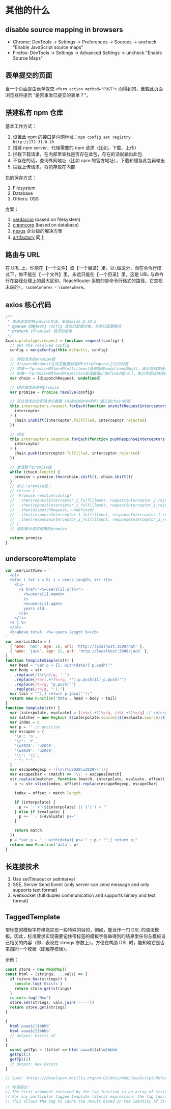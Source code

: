 # 其他的什么

## disable source mapping in browsers

- Chrome: DevTools -> Settings -> Preferences -> Sources -> uncheck "Enable JavaScript source maps"
- Firefox: DevTools -> Settings -> Advanced Settings -> uncheck "Enable Source Maps"

## 表单提交的页面

当一个页面是由表单提交 `<form action method="POST">` 而得到的，重载此页面浏览器将提示 “是否重发已提交的表单？”。

## 搭建私有 npm 仓库

基本工作方式：

1. 设置此 npm 的接口是内网地址：`npm config set registry http://172.31.0.10`
2. 搭建 npm server，代理需要的 npm 请求（比如，下载、上传）
3. 拦截下载请求，在内部里查找是否存在此包，存在的话就输出此包
4. 不存在的话，查询外网地址（比如 npm 的官方地址），下载和缓存此包再输出
5. 拦截上传请求，将包存放在内部

包的保存方式：

1. Filesystem
2. Database
3. Others: OSS

方案：

1. [verdaccio](https://github.com/verdaccio/verdaccio) (based on filesystem)
2. [cnpmcore](https://github.com/cnpm/cnpmcore) (based on database)
3. [nexus](https://www.sonatype.com/products/nexus-repository) 企业级的解决方案
4. [artifactory](https://jfrog.com/artifactory) 同上

## 路由与 URL

在 URL 上，你能在【一个文件】或【一个目录】里，以`\`做区分，而在命令行模式下，你不能在【一个文件】里，永远只能在【一个目录】里，这是 URL 与命令行在路径处理上的最大区别，ReachRouter 采取的是命令行格式的路径，它忽视末端的`\`，`\some\where\` = `\some\where`。

## axios 核心代码

```js
/**
 * 发送请求的核心axios方法，来自axios.0.19.2
 * @param {Object} config 请求的配置对象，与默认配置整合
 * @return {Promise} 请求的结果
 */
Axios.prototype.request = function request(config) {
  // get the resolved config
  config = mergeConfig(this.defaults, config)

  // 得到请求的promise链
  // dispatchRequest在浏览器里就是XMLHttpRequest方法的封装
  // 如果一个promise的then的fulfillment处理器是undefined或null，表示将结果继续传递下去
  // 如果一个promise的then的rejection处理器是undefined或null，表示将错误继续抛出
  var chain = [dispatchRequest, undefined]

  // 得到请求结果的promise
  var promise = Promise.resolve(config)

  // 将此请求的全部请求拦截器（在请求前的中间件）插入到chain前面
  this.interceptors.request.forEach(function unshiftRequestInterceptors(
    interceptor
  ) {
    chain.unshift(interceptor.fulfilled, interceptor.rejected)
  })

  // 相反
  this.interceptors.response.forEach(function pushResponseInterceptors(
    interceptor
  ) {
    chain.push(interceptor.fulfilled, interceptor.rejected)
  })

  // 激活整个promise链
  while (chain.length) {
    promise = promise.then(chain.shift(), chain.shift())
  }
  // 核心！promise链！
  // return (
  //  Promise.resolve(config)
  //  .then(requestInterceptor_2_fulfillment, requestInterceptor_2_rejection)
  //  .then(requestInterceptor_1_fulfillment, requestInterceptor_1_rejection)
  //  .then(dispatchRequest, undefined)
  //  .then(responseInterceptor_1_fulfillment, responseInterceptor_1_rejection)
  //  .then(responseInterceptor_2_fulfillment, responseInterceptor_2_rejection)
  // )
  // 得到表示请求结果的promise

  return promise
}
```

## underscore#template

```js
var userListView = `
  <ol>
  <%for ( let i = 0; i < users.length; i++ ){%>
    <li>
      <a href="<%=users[i].url%>">
        <%=users[i].name%>
        is
        <%=users[i].age%>
        years old.
      </a>
    </li>
  <% } %>
  </ol>
  <b>above total: <%= users.length %></b>
`
var userListData = [
  { name: 'nat', age: 18, url: 'http://localhost:3000/nat' },
  { name: 'jack', age: 22, url: 'http://localhost:3000/jack' },
]
function templateSimple(str) {
  var head = "var p = []; with(data){ p.push('"
  var body = str
    .replace(/[\r\n]/g, ' ')
    .replace(/<%=(.+?)%>/g, "');p.push($1);p.push('")
    .replace(/%>/g, "p.push('")
    .replace(/<%/g, "');")
  var tail = "');} return p.join('');"
  return new Function('data', head + body + tail)
}
function template(str) {
  var [interpolate, evaluate] = [/<%=(.+?)%>/g, /<%(.+?)%>/g] // interpolate插值 和 evaluate语句
  var matcher = new RegExp(`${interpolate.source}|${evaluate.source}|$`, 'g')
  var index = 0
  var p = '' // position
  var escapes = {
    '\n': 'n',
    '\r': 'r',
    '\u2028': 'u2028',
    '\u2029': 'u2029',
    '\\': '\\',
    "'": "'",
  }
  var escapeRegexp = /[\n\r\u2028\u2029\\']/g
  var escapeChar = (match) => '\\' + escapes[match]
  str.replace(matcher, function (match, interpolate, evaluate, offset) {
    p += str.slice(index, offset).replace(escapeRegexp, escapeChar)

    index = offset + match.length

    if (interpolate) {
      p += `' + (${interpolate} || \'\') + '`
    } else if (evaluate) {
      p += `'; ${evaluate} p+='`
    }

    return match
  })
  p = "var p = ''; with(data){ p+='" + p + "';} return p;"
  return new Function('data', p)
}
```

## 长连接技术

1. Use setTimeout or setInterval
2. SSE, Server Send Event (only server can send message and only supports text format)
3. websocket (full duplex communication and supports binary and text format)

## TaggedTemplate

带标签的模板字符串能实现一些特殊的目的，例如，能当作一门 DSL 的语法模板。因此，标准要求实现需要记住带标签的模板字符串得到的结果里任何与模板自己相关的内容（即，表现在 strings 参数上）。方便在构造 DSL 时，能知晓它是否来自同一个模板（即缓存模板）。

示例：

```js
const store = new WeakMap()
const html = (strings, ...vals) => {
  if (store.has(strings)) {
    console.log('Exists')
    return store.get(strings)
  }
  console.log('New')
  store.set(strings, vals.join('----'))
  return store.get(strings)
}

{
  html`aaaa${1}bbbb`
  html`aaaa${2}bbbb`
  // output: Exists x2
}
{
  const getTpl = (title) => html`aaaa${title}bbbb`
  getTpl(1)
  getTpl(2)
  // output: New Exists
}

// Spec: <https://developer.mozilla.org/en-US/docs/Web/JavaScript/Reference/Template_literals#tagged_templates>

// 标准指出：
// The first argument received by the tag function is an array of strings. For any template literal, its length is equal to the number of substitutions (occurrences of `${expr}`) plus one, and is therefore always non-empty.
// For any particular tagged template literal expression, the tag function will always be called with the exact same literal array, no matter how many times the literal is evaluated.
// This allows the tag to cache the result based on the identity of its first argument. To further ensure the array value's stability, the first argument and its raw property are both frozen, so you can't mutate them in any way.
```

